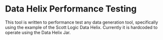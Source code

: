 # Data Helix Performance Testing

This tool is written to performance test any data generation tool, specifically using the example of the Scott Logic Data Helix. Currently it is hardcoded to operate using the Data Helix Jar.
